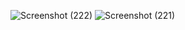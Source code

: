 ![Screenshot (222)](https://user-images.githubusercontent.com/104826351/210415227-231bd5cc-16c2-4a84-8c51-55a90dbbbd22.png)
![Screenshot (221)](https://user-images.githubusercontent.com/104826351/210415233-baefd0d0-e94d-4e30-96f7-02ba4db03372.png)
